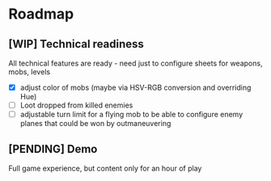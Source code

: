 # Roadmap

## [WIP] Technical readiness
All technical features are ready - need just to configure sheets for weapons, mobs, levels

* [x] adjust color of mobs (maybe via HSV-RGB conversion and overriding Hue)
* [ ] Loot dropped from killed enemies
* [ ] adjustable turn limit for a flying mob to be able to configure enemy planes that could be won by outmaneuvering

## [PENDING] Demo
Full game experience, but content only for an hour of play